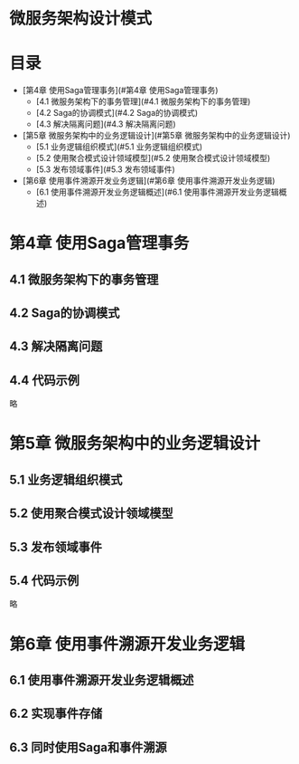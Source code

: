 # 微服务架构设计模式

# 目录

<!-- TOC -->
- [第4章 使用Saga管理事务](#第4章 使用Saga管理事务)
  - [4.1 微服务架构下的事务管理](#4.1 微服务架构下的事务管理)
  - [4.2 Saga的协调模式](#4.2 Saga的协调模式)
  - [4.3 解决隔离问题](#4.3 解决隔离问题)
- [第5章 微服务架构中的业务逻辑设计](#第5章 微服务架构中的业务逻辑设计)
  - [5.1 业务逻辑组织模式](#5.1 业务逻辑组织模式)
  - [5.2 使用聚合模式设计领域模型](#5.2 使用聚合模式设计领域模型)
  - [5.3 发布领域事件](#5.3 发布领域事件)
- [第6章 使用事件溯源开发业务逻辑](#第6章 使用事件溯源开发业务逻辑)
  - [6.1 使用事件溯源开发业务逻辑概述](#6.1 使用事件溯源开发业务逻辑概述)
<!-- /TOC -->


# 第4章 使用Saga管理事务

## 4.1 微服务架构下的事务管理

## 4.2 Saga的协调模式

## 4.3 解决隔离问题

## 4.4 代码示例
略


# 第5章 微服务架构中的业务逻辑设计

## 5.1 业务逻辑组织模式

## 5.2 使用聚合模式设计领域模型

## 5.3 发布领域事件

## 5.4 代码示例
略


# 第6章 使用事件溯源开发业务逻辑

## 6.1 使用事件溯源开发业务逻辑概述

## 6.2 实现事件存储

## 6.3 同时使用Saga和事件溯源

